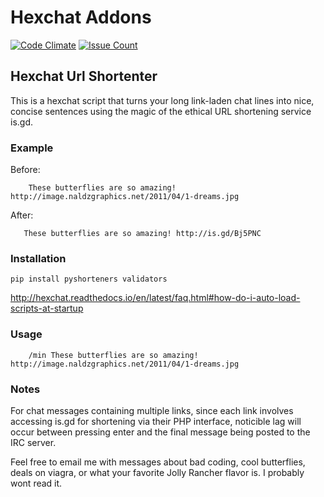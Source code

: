 # Hexchat Addons
[![Code Climate](https://codeclimate.com/github/madnight/hexchat-addons/badges/gpa.svg)](https://codeclimate.com/github/madnight/hexchat-addons)
[![Issue Count](https://codeclimate.com/github/madnight/hexchat-addons/badges/issue_count.svg)](https://codeclimate.com/github/madnight/hexchat-addons)

## Hexchat Url Shortenter
This is a hexchat script that turns your long link-laden chat lines into nice, concise sentences using the magic of the ethical URL shortening service is.gd.

### Example
   Before:
   
        These butterflies are so amazing! http://image.naldzgraphics.net/2011/04/1-dreams.jpg
   After:
   
       These butterflies are so amazing! http://is.gd/Bj5PNC

### Installation
    pip install pyshorteners validators
   http://hexchat.readthedocs.io/en/latest/faq.html#how-do-i-auto-load-scripts-at-startup
   
### Usage
        /min These butterflies are so amazing! http://image.naldzgraphics.net/2011/04/1-dreams.jpg

### Notes
   For chat messages containing multiple links, since each link involves accessing
   is.gd for shortening via their PHP interface, noticible lag will occur between 
   pressing enter and the final message being posted to the IRC server.

   Feel free to email me with messages about bad coding, cool butterflies, deals on viagra,
   or what your favorite Jolly Rancher flavor is. I probably wont read it.
